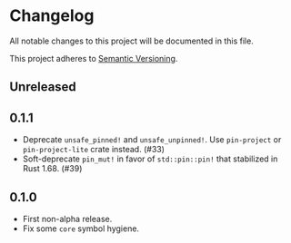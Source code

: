 # Changelog

All notable changes to this project will be documented in this file.

This project adheres to [Semantic Versioning](https://semver.org).

## Unreleased

## 0.1.1

- Deprecate `unsafe_pinned!` and `unsafe_unpinned!`. Use `pin-project` or `pin-project-lite` crate instead. (#33)
- Soft-deprecate `pin_mut!` in favor of `std::pin::pin!` that stabilized in Rust 1.68. (#39)

## 0.1.0

- First non-alpha release.
- Fix some `core` symbol hygiene.
